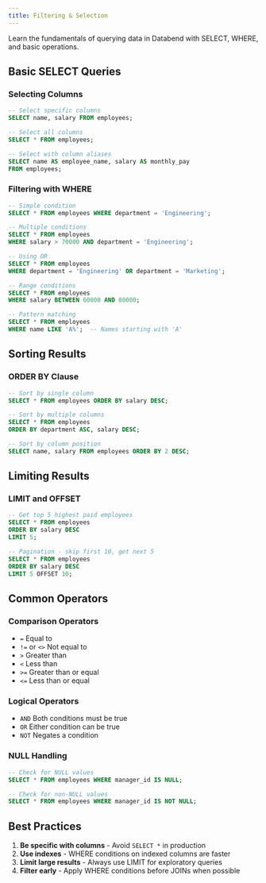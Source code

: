 ```yaml
---
title: Filtering & Selection
---
```


Learn the fundamentals of querying data in Databend with SELECT, WHERE, and basic operations.

## Basic SELECT Queries

### Selecting Columns
```sql
-- Select specific columns
SELECT name, salary FROM employees;

-- Select all columns
SELECT * FROM employees;

-- Select with column aliases
SELECT name AS employee_name, salary AS monthly_pay 
FROM employees;
```

### Filtering with WHERE
```sql
-- Simple condition
SELECT * FROM employees WHERE department = 'Engineering';

-- Multiple conditions
SELECT * FROM employees 
WHERE salary > 70000 AND department = 'Engineering';

-- Using OR
SELECT * FROM employees 
WHERE department = 'Engineering' OR department = 'Marketing';

-- Range conditions
SELECT * FROM employees 
WHERE salary BETWEEN 60000 AND 80000;

-- Pattern matching
SELECT * FROM employees 
WHERE name LIKE 'A%';  -- Names starting with 'A'
```

## Sorting Results

### ORDER BY Clause
```sql
-- Sort by single column
SELECT * FROM employees ORDER BY salary DESC;

-- Sort by multiple columns
SELECT * FROM employees 
ORDER BY department ASC, salary DESC;

-- Sort by column position
SELECT name, salary FROM employees ORDER BY 2 DESC;
```

## Limiting Results

### LIMIT and OFFSET
```sql
-- Get top 5 highest paid employees
SELECT * FROM employees 
ORDER BY salary DESC 
LIMIT 5;

-- Pagination - skip first 10, get next 5
SELECT * FROM employees 
ORDER BY salary DESC 
LIMIT 5 OFFSET 10;
```

## Common Operators

### Comparison Operators
- `=` Equal to
- `!=` or `<>` Not equal to  
- `>` Greater than
- `<` Less than
- `>=` Greater than or equal
- `<=` Less than or equal

### Logical Operators
- `AND` Both conditions must be true
- `OR` Either condition can be true
- `NOT` Negates a condition

### NULL Handling
```sql
-- Check for NULL values
SELECT * FROM employees WHERE manager_id IS NULL;

-- Check for non-NULL values  
SELECT * FROM employees WHERE manager_id IS NOT NULL;
```

## Best Practices

1. **Be specific with columns** - Avoid `SELECT *` in production
2. **Use indexes** - WHERE conditions on indexed columns are faster
3. **Limit large results** - Always use LIMIT for exploratory queries
4. **Filter early** - Apply WHERE conditions before JOINs when possible